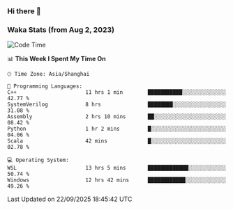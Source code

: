 ### Hi there 👋

### Waka Stats (from Aug 2, 2023)

<!--START_SECTION:waka-->
![Code Time](http://img.shields.io/badge/Code%20Time-1%2C069%20hrs%2011%20mins-blue)

📊 **This Week I Spent My Time On** 

```text
🕑︎ Time Zone: Asia/Shanghai

💬 Programming Languages: 
C++                      11 hrs 1 min        ███████████░░░░░░░░░░░░░░   42.77 % 
SystemVerilog            8 hrs               ████████░░░░░░░░░░░░░░░░░   31.08 % 
Assembly                 2 hrs 10 mins       ██░░░░░░░░░░░░░░░░░░░░░░░   08.42 % 
Python                   1 hr 2 mins         █░░░░░░░░░░░░░░░░░░░░░░░░   04.06 % 
Scala                    42 mins             █░░░░░░░░░░░░░░░░░░░░░░░░   02.78 % 

💻 Operating System: 
WSL                      13 hrs 5 mins       █████████████░░░░░░░░░░░░   50.74 % 
Windows                  12 hrs 42 mins      ████████████░░░░░░░░░░░░░   49.26 % 
```


 Last Updated on 22/09/2025 18:45:42 UTC
<!--END_SECTION:waka-->
